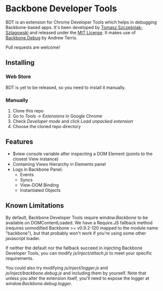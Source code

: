 Backbone Developer Tools
========================

BDT is an extension for Chrome Developer Tools which helps in debugging Backbone-based apps.
It's been developed by [Tomasz Szczęśniak-Szlagowski][1] and released under the [MIT License][2].
It makes use of [Backbone.Debug][3] by Andrew Terris.

Pull requests are welcome!

Installing
----------

### Web Store

BDT is yet to be released, so you need to install it manually.

### Manually

1. Clone this repo
2. Go to *Tools -> Extensions* in Google Chrome
3. Check *Developer mode* and click *Load unpacked extension*
4. Choose the cloned repo directory

Features
--------

* $view console variable after inspecting a DOM Element (points to the closest View instance)
* Containing Views Hierarchy in Elements panel
* Logs in Backbone Panel:
  * Events
  * Syncs
  * View-DOM Binding
  * Instantiated Objects

Known Limitations
-----------------

By default, Backbone Developer Tools require *window.Backbone* to be available on DOMContentLoaded. We have a Require.JS fallback method (requires unmodified Backbone >= v0.9.2-120 mapped to the module name "backbone"), but that probably won't work if you're using some other javascript loader.

If neither the default nor the fallback succeed in injecting Backbone Developer Tools, you can modify *js/inject/attach.js* to meet your specific requirements.

You could also try modifying *js/inject/logger.js* and *js/inject/backbone.debug.js* and including them by yourself.
Note that unless you alter the extension itself, you'll need to expose the logger at *window.Backbone.debug.logger*.


[1]: http://github.com/spect88
[2]: http://www.opensource.org/licenses/MIT
[3]: http://github.com/aterris/backbone.debug
